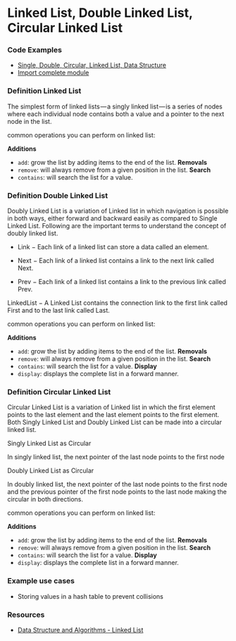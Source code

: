 # Linked List, Double Linked List, Circular Linked List

### Code Examples

- [Single, Double, Circular, Linked List, Data Structure](./linked.proto.module.js)
- [Import complete module](./index)

### Definition Linked List

The simplest form of linked lists — a singly linked list — is a series of nodes where each individual node contains both a value and a pointer to the next node in the list.

common operations you can perform on linked list:

**Additions**
- `add`: grow the list by adding items to the end of the list.
**Removals**
- `remove`: will always remove from a given position in the list.
**Search**
- `contains`: will search the list for a value.

### Definition Double Linked List

Doubly Linked List is a variation of Linked list in which navigation is possible in both ways, either forward and backward easily as compared to Single Linked List. Following are the important terms to understand the concept of doubly linked list.

- Link − Each link of a linked list can store a data called an element.

- Next − Each link of a linked list contains a link to the next link called Next.

- Prev − Each link of a linked list contains a link to the previous link called Prev.

LinkedList − A Linked List contains the connection link to the first link called First and to the last link called Last.

common operations you can perform on linked list:

**Additions**
- `add`: grow the list by adding items to the end of the list.
**Removals**
- `remove`: will always remove from a given position in the list.
**Search**
- `contains`: will search the list for a value.
**Display**
- `display`: displays the complete list in a forward manner.

### Definition Circular Linked List

Circular Linked List is a variation of Linked list in which the first element points to the last element and the last element points to the first element. Both Singly Linked List and Doubly Linked List can be made into a circular linked list.

Singly Linked List as Circular

In singly linked list, the next pointer of the last node points to the first node

Doubly Linked List as Circular

In doubly linked list, the next pointer of the last node points to the first node and the previous pointer of the first node points to the last node making the circular in both directions.

common operations you can perform on linked list:

**Additions**
- `add`: grow the list by adding items to the end of the list.
**Removals**
- `remove`: will always remove from a given position in the list.
**Search**
- `contains`: will search the list for a value.
**Display**
- `display`: displays the complete list in a forward manner.

### Example use cases
- Storing values in a hash table to prevent collisions

### Resources

- [Data Structure and Algorithms - Linked List](https://www.tutorialspoint.com/data_structures_algorithms/linked_list_algorithms.htm)
